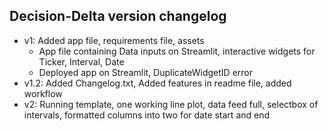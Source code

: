 ## Decision-Delta version changelog
* v1: Added app file, requirements file, assets
  * App file containing Data inputs on Streamlit, interactive widgets for Ticker, Interval, Date
  * Deployed app on Streamlit, DuplicateWidgetID error 
* v1.2: Added Changelog.txt, Added features in readme file, added workflow
* v2: Running template, one working line plot, data feed full, selectbox of intervals, formatted columns into two for date start and end
